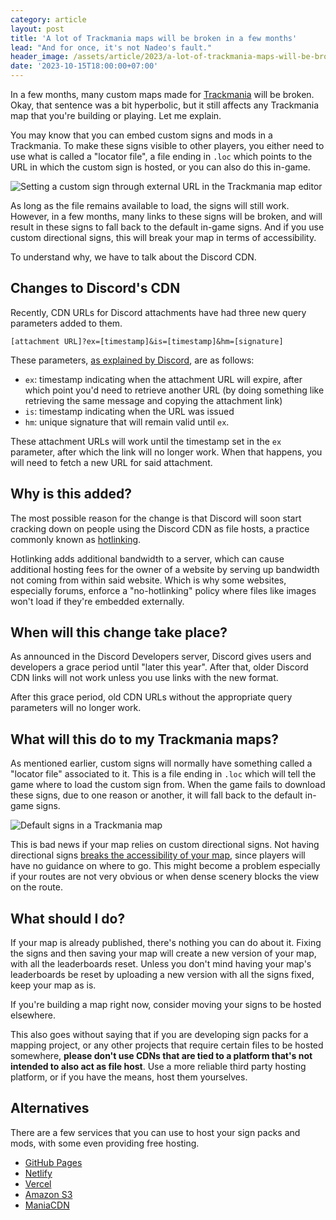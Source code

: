 ```yaml
---
category: article
layout: post
title: 'A lot of Trackmania maps will be broken in a few months'
lead: "And for once, it's not Nadeo's fault."
header_image: /assets/article/2023/a-lot-of-trackmania-maps-will-be-broken-in-a-few-months/header.jpg
date: '2023-10-15T18:00:00+07:00'
---
```


In a few months, many custom maps made for [Trackmania](https://www.trackmania.com/) will be broken. Okay, that sentence was a bit hyperbolic, but it still affects any Trackmania map that you're building or playing. Let me explain.

You may know that you can embed custom signs and mods in a Trackmania. To make these signs visible to other players, you either need to use what is called a "locator file", a file ending in `.loc` which points to the URL in which the custom sign is hosted, or you can also do this in-game.

![Setting a custom sign through external URL in the Trackmania map editor](/assets/article/2023/a-lot-of-trackmania-maps-will-be-broken-in-a-few-months/Trackmania_1gNLtYyYWK.png)

As long as the file remains available to load, the signs will still work. However, in a few months, many links to these signs will be broken, and will result in these signs to fall back to the default in-game signs. And if you use custom directional signs, this will break your map in terms of accessibility.

To understand why, we have to talk about the Discord CDN.

## Changes to Discord's CDN

Recently, CDN URLs for Discord attachments have had three new query parameters added to them.

```
[attachment URL]?ex=[timestamp]&is=[timestamp]&hm=[signature]
```

These parameters, [as explained by Discord](/assets/article/2023/a-lot-of-trackmania-maps-will-be-broken-in-a-few-months/effc0257882aebcb.png), are as follows:

- `ex`: timestamp indicating when the attachment URL will expire, after which point you'd need to retrieve another URL (by doing something like retrieving the same message and copying the attachment link)
- `is`: timestamp indicating when the URL was issued
- `hm`: unique signature that will remain valid until `ex`.

These attachment URLs will work until the timestamp set in the `ex` parameter, after which the link will no longer work. When that happens, you will need to fetch a new URL for said attachment.

## Why is this added?

The most possible reason for the change is that Discord will soon start cracking down on people using the Discord CDN as file hosts, a practice commonly known as [hotlinking](https://en.wikipedia.org/wiki/Inline_linking).

Hotlinking adds additional bandwidth to a server, which can cause additional hosting fees for the owner of a website by serving up bandwidth not coming from within said website. Which is why some websites, especially forums, enforce a "no-hotlinking" policy where files like images won't load if they're embedded externally.

## When will this change take place?

As announced in the Discord Developers server, Discord gives users and developers a grace period until "later this year". After that, older Discord CDN links will not work unless you use links with the new format.

After this grace period, old CDN URLs without the appropriate query parameters will no longer work.

## What will this do to my Trackmania maps?

As mentioned earlier, custom signs will normally have something called a "locator file" associated to it. This is a file ending in `.loc` which will tell the game where to load the custom sign from. When the game fails to download these signs, due to one reason or another, it will fall back to the default in-game signs.

![Default signs in a Trackmania map](/assets/article/2023/a-lot-of-trackmania-maps-will-be-broken-in-a-few-months/Screen11.jpg)

This is bad news if your map relies on custom directional signs. Not having directional signs [breaks the accessibility of your map](https://twitter.com/SapphironTM/status/1372141626978619393), since players will have no guidance on where to go. This might become a problem especially if your routes are not very obvious or when dense scenery blocks the view on the route.

## What should I do?

If your map is already published, there's nothing you can do about it. Fixing the signs and then saving your map will create a new version of your map, with all the leaderboards reset. Unless you don't mind having your map's leaderboards be reset by uploading a new version with all the signs fixed, keep your map as is.

If you're building a map right now, consider moving your signs to be hosted elsewhere.

This also goes without saying that if you are developing sign packs for a mapping project, or any other projects that require certain files to be hosted somewhere, **please don't use CDNs that are tied to a platform that's not intended to also act as file host**. Use a more reliable third party hosting platform, or if you have the means, host them yourselves.

## Alternatives

There are a few services that you can use to host your sign packs and mods, with some even providing free hosting.

- [GitHub Pages](https://docs.github.com/pages)
- [Netlify](https://www.netlify.com/)
- [Vercel](https://vercel.com/)
- [Amazon S3](https://aws.amazon.com/s3/)
- [ManiaCDN](https://upload.maniacdn.net/)
